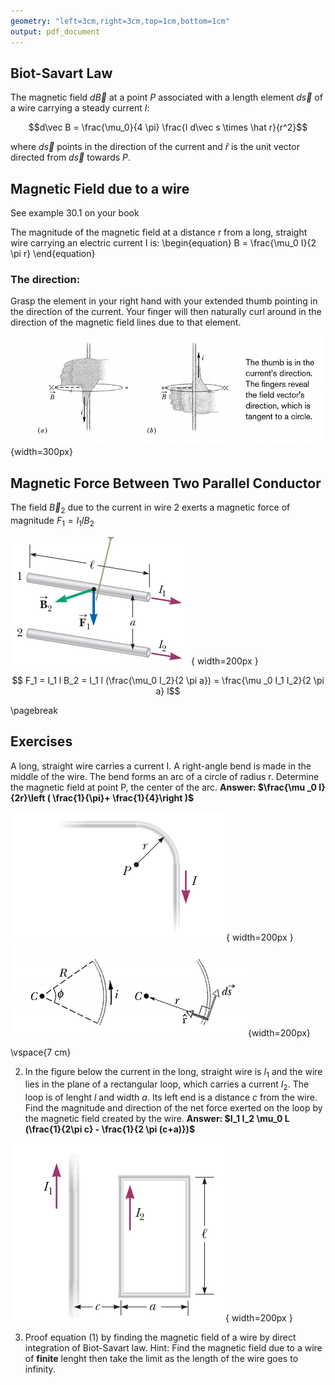 ```yaml
---
geometry: "left=3cm,right=3cm,top=1cm,bottom=1cm"
output: pdf_document
---
```




## Biot-Savart Law

The magnetic field $d \vec B$  at a point $P$ associated with a length element $d \vec s$  of a wire carrying a steady current $I$: 

$$d\vec B = \frac{\mu_0}{4 \pi} \frac{I d\vec s \times \hat r}{r^2}$$

where $d \vec s$ points in the direction of the current and $\hat r$ is the unit vector directed from $d\vec s$ towards $P$. 

## Magnetic Field due to a wire

See example 30.1 on your book

The magnitude of the magnetic field at a distance r from a long, straight wire carrying an electric current I is:
\begin{equation}
 B = \frac{\mu_0 I}{2 \pi r} 
 \end{equation}


### The direction:

Grasp the element in your right hand with your extended thumb pointing in the direction of the current. Your finger will then naturally curl around in the direction of the magnetic field lines due to that element. 

![](./currents.png){width=300px}

## Magnetic Force Between Two Parallel Conductor

The field $\vec B_2$ due to the current in wire 2 exerts a magnetic force of magnitude $F_1 = I_1 l B_2$

![](./wires.png){ width=200px }

$$ F_1 = I_1 l B_2 = I_1 l (\frac{\mu_0 I_2}{2 \pi a}) = \frac{\mu _0 I_1 I_2}{2 \pi a} l$$

\pagebreak

## Exercises

A long, straight wire carries a current I. A right-angle bend is made in the middle of the wire. The bend forms an arc of a circle of radius r. Determine the magnetic field at point P, the center of the arc. **Answer: $\frac{\mu _0 I}{2r}\left ( \frac{1}{\pi}+ \frac{1}{4}\right )$**

![](./bend.png){ width=200px } ![](./center.png){width=200px}

\vspace{7 cm}


2) In the figure below the current in the long, straight wire is $I_1$ and the wire lies in the plane of a rectangular loop, which carries a current $I_2$. The loop is of lenght $l$ and width $a$. Its left end is a distance $c$ from the wire. Find the magnitude and direction of the net force exerted on the loop by the magnetic field created by the wire. **Answer: $I_1 I_2 \mu_0 L (\frac{1}{2\pi c} - \frac{1}{2 \pi (c+a)})$**


![](./bend2.png){ width=200px }


3) Proof equation (1) by finding the magnetic field of a wire by direct integration of Biot-Savart law. Hint: Find the magnetic field due to a wire of **finite** lenght then take the limit as the length of the wire goes to infinity. 

